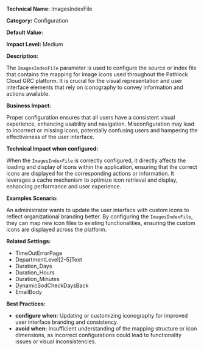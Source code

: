 **Technical Name:** ImagesIndexFile

**Category:** Configuration

**Default Value:** 

**Impact Level:** Medium

**Description:**

The `ImagesIndexFile` parameter is used to configure the source or index file that contains the mapping for image icons used throughout the Pathlock Cloud GRC platform. It is crucial for the visual representation and user interface elements that rely on iconography to convey information and actions available.

**Business Impact:**

Proper configuration ensures that all users have a consistent visual experience, enhancing usability and navigation. Misconfiguration may lead to incorrect or missing icons, potentially confusing users and hampering the effectiveness of the user interface.

**Technical Impact when configured:**

When the `ImagesIndexFile` is correctly configured, it directly affects the loading and display of icons within the application, ensuring that the correct icons are displayed for the corresponding actions or information. It leverages a cache mechanism to optimize icon retrieval and display, enhancing performance and user experience.

**Examples Scenario:**

An administrator wants to update the user interface with custom icons to reflect organizational branding better. By configuring the `ImagesIndexFile`, they can map new icon files to existing functionalities, ensuring the custom icons are displayed across the platform.

**Related Settings:**

- TimeOutErrorPage
- DepartmentLevel[2-5]Text
- Duration_Days
- Duration_Hours
- Duration_Minutes
- DynamicSodCheckDaysBack
- EmailBody

**Best Practices:** 

- **configure when:** Updating or customizing iconography for improved user interface branding and consistency.
- **avoid when:** Insufficient understanding of the mapping structure or icon dimensions, as incorrect configurations could lead to functionality issues or visual inconsistencies.
